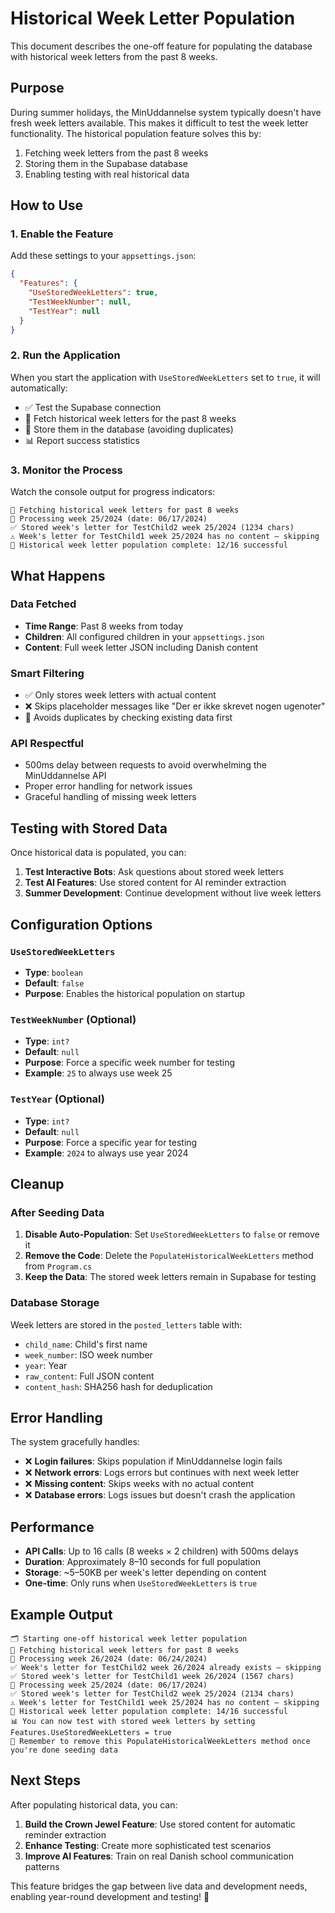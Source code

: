 # Historical Week Letter Population

This document describes the one-off feature for populating the database with historical week letters from the past 8 weeks.

## Purpose

During summer holidays, the MinUddannelse system typically doesn't have fresh week letters available. This makes it difficult to test the week letter functionality. The historical population feature solves this by:

1. Fetching week letters from the past 8 weeks
2. Storing them in the Supabase database
3. Enabling testing with real historical data

## How to Use

### 1. Enable the Feature

Add these settings to your `appsettings.json`:

```json
{
  "Features": {
    "UseStoredWeekLetters": true,
    "TestWeekNumber": null,
    "TestYear": null
  }
}
```

### 2. Run the Application

When you start the application with `UseStoredWeekLetters` set to `true`, it will automatically:

- ✅ Test the Supabase connection
- 📅 Fetch historical week letters for the past 8 weeks
- 💾 Store them in the database (avoiding duplicates)
- 📊 Report success statistics

### 3. Monitor the Process

Watch the console output for progress indicators:

```console
📅 Fetching historical week letters for past 8 weeks
📆 Processing week 25/2024 (date: 06/17/2024)
✅ Stored week's letter for TestChild2 week 25/2024 (1234 chars)
⚠️ Week's letter for TestChild1 week 25/2024 has no content – skipping
🎉 Historical week letter population complete: 12/16 successful
```

## What Happens

### Data Fetched
- **Time Range**: Past 8 weeks from today
- **Children**: All configured children in your `appsettings.json`
- **Content**: Full week letter JSON including Danish content

### Smart Filtering
- ✅ Only stores week letters with actual content
- ❌ Skips placeholder messages like "Der er ikke skrevet nogen ugenoter"
- 🔄 Avoids duplicates by checking existing data first

### API Respectful
- 500ms delay between requests to avoid overwhelming the MinUddannelse API
- Proper error handling for network issues
- Graceful handling of missing week letters

## Testing with Stored Data

Once historical data is populated, you can:

1. **Test Interactive Bots**: Ask questions about stored week letters
2. **Test AI Features**: Use stored content for AI reminder extraction
3. **Summer Development**: Continue development without live week letters

## Configuration Options

### `UseStoredWeekLetters`
- **Type**: `boolean`
- **Default**: `false`
- **Purpose**: Enables the historical population on startup

### `TestWeekNumber` (Optional)
- **Type**: `int?`
- **Default**: `null`
- **Purpose**: Force a specific week number for testing
- **Example**: `25` to always use week 25

### `TestYear` (Optional)
- **Type**: `int?`
- **Default**: `null`
- **Purpose**: Force a specific year for testing
- **Example**: `2024` to always use year 2024

## Cleanup

### After Seeding Data

1. **Disable Auto-Population**: Set `UseStoredWeekLetters` to `false` or remove it
2. **Remove the Code**: Delete the `PopulateHistoricalWeekLetters` method from `Program.cs`
3. **Keep the Data**: The stored week letters remain in Supabase for testing

### Database Storage

Week letters are stored in the `posted_letters` table with:
- `child_name`: Child's first name
- `week_number`: ISO week number
- `year`: Year
- `raw_content`: Full JSON content
- `content_hash`: SHA256 hash for deduplication

## Error Handling

The system gracefully handles:
- ❌ **Login failures**: Skips population if MinUddannelse login fails
- ❌ **Network errors**: Logs errors but continues with next week letter
- ❌ **Missing content**: Skips weeks with no actual content
- ❌ **Database errors**: Logs issues but doesn't crash the application

## Performance

- **API Calls**: Up to 16 calls (8 weeks × 2 children) with 500ms delays
- **Duration**: Approximately 8–10 seconds for full population
- **Storage**: ~5–50KB per week's letter depending on content
- **One-time**: Only runs when `UseStoredWeekLetters` is `true`

## Example Output

```console
🗂️ Starting one-off historical week letter population
📅 Fetching historical week letters for past 8 weeks
📆 Processing week 26/2024 (date: 06/24/2024)
✅ Week's letter for TestChild2 week 26/2024 already exists – skipping
✅ Stored week's letter for TestChild1 week 26/2024 (1567 chars)
📆 Processing week 25/2024 (date: 06/17/2024)
✅ Stored week's letter for TestChild2 week 25/2024 (2134 chars)
⚠️ Week's letter for TestChild1 week 25/2024 has no content – skipping
🎉 Historical week letter population complete: 14/16 successful
📊 You can now test with stored week letters by setting Features.UseStoredWeekLetters = true
🔧 Remember to remove this PopulateHistoricalWeekLetters method once you're done seeding data
```

## Next Steps

After populating historical data, you can:

1. **Build the Crown Jewel Feature**: Use stored content for automatic reminder extraction
2. **Enhance Testing**: Create more sophisticated test scenarios
3. **Improve AI Features**: Train on real Danish school communication patterns

This feature bridges the gap between live data and development needs, enabling year-round development and testing! 🚀